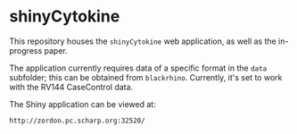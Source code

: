 shinyCytokine
=============

This repository houses the `shinyCytokine` web application, as well as the
in-progress paper.

The application currently requires data of a specific
format in the `data` subfolder; this can be obtained from `blackrhino`.
Currently, it's set to work with the RV144 CaseControl data.

The Shiny application can be viewed at:

    http://zordon.pc.scharp.org:32520/

